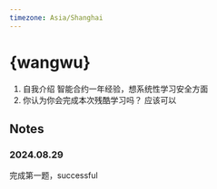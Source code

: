 ```yaml
---
timezone: Asia/Shanghai
---
```



# {wangwu}

1. 自我介绍
  智能合约一年经验，想系统性学习安全方面
2. 你认为你会完成本次残酷学习吗？
   应该可以

## Notes

<!-- Content_START -->

### 2024.08.29

完成第一题，successful

<!-- Content_END -->
